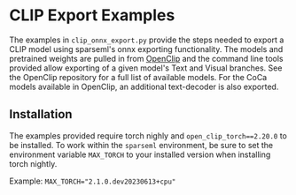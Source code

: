 <!--
Copyright (c) 2021 - present / Neuralmagic, Inc. All Rights Reserved.

Licensed under the Apache License, Version 2.0 (the "License");
you may not use this file except in compliance with the License.
You may obtain a copy of the License at

   http://www.apache.org/licenses/LICENSE-2.0

Unless required by applicable law or agreed to in writing,
software distributed under the License is distributed on an "AS IS" BASIS,
WITHOUT WARRANTIES OR CONDITIONS OF ANY KIND, either express or implied.
See the License for the specific language governing permissions and
limitations under the License.
-->

# CLIP Export Examples

The examples in `clip_onnx_export.py` provide the steps needed to export a CLIP model using sparseml's onnx exporting functionality. The models and pretrained weights are pulled in from [OpenClip](https://github.com/mlfoundations/open_clip/tree/main) and the command line tools provided allow exporting of a given model's Text and Visual branches. See the OpenClip repository for a full list of available models. For the CoCa models available in OpenClip, an additional text-decoder is also exported.

## Installation

The examples provided require torch nighly and `open_clip_torch==2.20.0` to be installed. To work within the `sparseml` environment, be sure to set the environment variable `MAX_TORCH` to your installed version when 
installing torch nightly.

Example: `MAX_TORCH="2.1.0.dev20230613+cpu"`